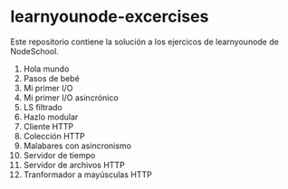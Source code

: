 # learnyounode-excercises

Este repositorio contiene la solución a los ejercicos de learnyounode de NodeSchool.
1. Hola mundo
2. Pasos de bebé
3. Mi primer I/O
4. Mi primer I/O asincrónico
5. LS filtrado
6. Hazlo modular
7. Cliente HTTP
8. Colección HTTP
9. Malabares con asincronismo
10. Servidor de tiempo
11. Servidor de archivos HTTP
12. Tranformador a mayúsculas HTTP
